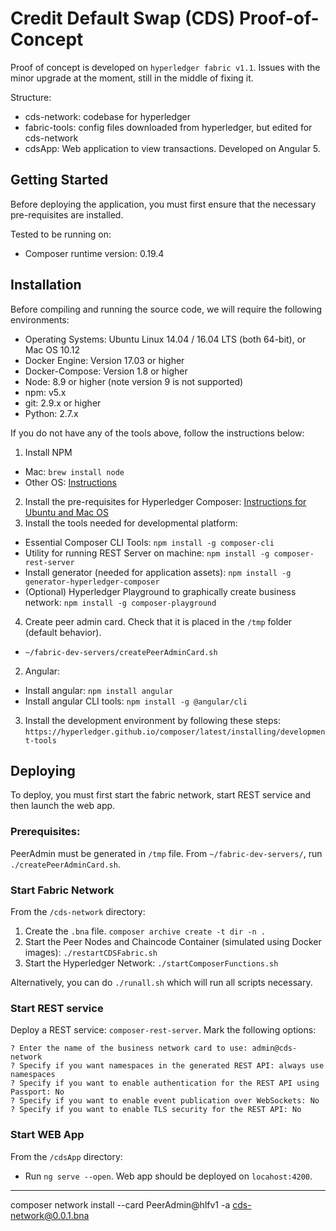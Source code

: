 # Credit Default Swap (CDS) Proof-of-Concept

Proof of concept is developed on `hyperledger fabric v1.1`. Issues with the minor upgrade at the moment, still in the middle of fixing it. 

Structure:

* cds-network: codebase for hyperledger
* fabric-tools: config files downloaded from hyperledger, but edited for cds-network
* cdsApp: Web application to view transactions. Developed on Angular 5.


## Getting Started

Before deploying the application, you must first ensure that the necessary pre-requisites are installed. 

Tested to be running on: 
* Composer runtime version: 0.19.4

## Installation

Before compiling and running the source code, we will require the following environments:
* Operating Systems: Ubuntu Linux 14.04 / 16.04 LTS (both 64-bit), or Mac OS 10.12
* Docker Engine: Version 17.03 or higher
* Docker-Compose: Version 1.8 or higher
* Node: 8.9 or higher (note version 9 is not supported)
* npm: v5.x
* git: 2.9.x or higher
* Python: 2.7.x

If you do not have any of the tools above, follow the instructions below:

1. Install NPM
  * Mac: `brew install node`
  * Other OS: [Instructions](https://www.npmjs.com/get-npm)
2. Install the pre-requisites for Hyperledger Composer: [Instructions for Ubuntu and Mac OS](https://hyperledger.github.io/composer/latest/installing/installing-prereqs)
3. Install the tools needed for developmental platform:
  * Essential Composer CLI Tools: `npm install -g composer-cli`
  * Utility for running REST Server on machine: `npm install -g composer-rest-server`
  * Install generator (needed for application assets): `npm install -g generator-hyperledger-composer`
  * (Optional) Hyperledger Playground to graphically create business network: `npm install -g composer-playground`
4. Create peer admin card. Check that it is placed in the `/tmp` folder (default behavior).
  * `~/fabric-dev-servers/createPeerAdminCard.sh`


2. Angular: 
  * Install angular: `npm install angular`
  * Install angular CLI tools: `npm install -g @angular/cli`

3. Install the development environment by following these steps: `https://hyperledger.github.io/composer/latest/installing/development-tools`




## Deploying

To deploy, you must first start the fabric network, start REST service and then launch the web app. 

### Prerequisites:

PeerAdmin must be generated in `/tmp` file. From `~/fabric-dev-servers/`, run `./createPeerAdminCard.sh`.

### Start Fabric Network
From the `/cds-network` directory: 

1. Create the `.bna` file. `composer archive create -t dir -n .`
2. Start the Peer Nodes and Chaincode Container (simulated using Docker images): `./restartCDSFabric.sh`
3. Start the Hyperledger Network: `./startComposerFunctions.sh`

Alternatively, you can do `./runall.sh` which will run all scripts necessary.

### Start REST service
Deploy a REST service: `composer-rest-server`. Mark the following options:
```
? Enter the name of the business network card to use: admin@cds-network
? Specify if you want namespaces in the generated REST API: always use namespaces
? Specify if you want to enable authentication for the REST API using Passport: No
? Specify if you want to enable event publication over WebSockets: No
? Specify if you want to enable TLS security for the REST API: No
```

### Start WEB App

From the `/cdsApp` directory:

* Run `ng serve --open`. Web app should be deployed on `locahost:4200`.



---

composer network install --card PeerAdmin@hlfv1 -a cds-network@0.0.1.bna
